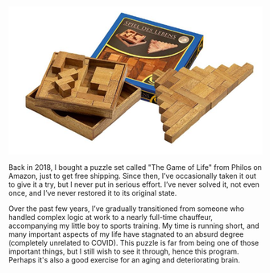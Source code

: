 ![philos-6215](assets/philos-6215-official.jpg)

Back in 2018, I bought a puzzle set called "The Game of Life" from Philos on Amazon, just to get free shipping. Since then, I’ve occasionally taken it out to give it a try, but I never put in serious effort. I’ve never solved it, not even once, and I’ve never restored it to its original state.

Over the past few years, I’ve gradually transitioned from someone who handled complex logic at work to a nearly full-time chauffeur, accompanying my little boy to sports training. My time is running short, and many important aspects of my life have stagnated to an absurd degree (completely unrelated to COVID). This puzzle is far from being one of those important things, but I still wish to see it through, hence this program. Perhaps it's also a good exercise for an aging and deteriorating brain.
